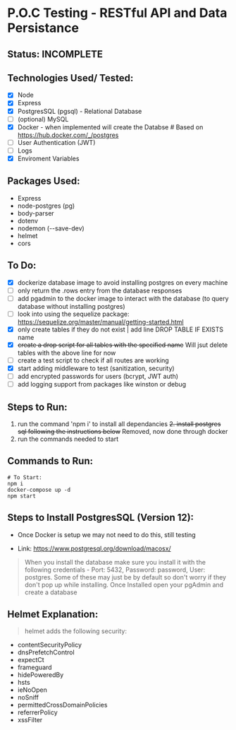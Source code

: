 # P.O.C Testing - RESTful API and Data Persistance

## Status: INCOMPLETE

## Technologies Used/ Tested:

- [x] Node
- [x] Express
- [x] PostgresSQL (pgsql) - Relational Database
- [ ] (optional) MySQL
- [x] Docker - when implemented will create the Databse # Based on https://hub.docker.com/_/postgres
- [ ] User Authentication (JWT)
- [ ] Logs
- [x] Enviroment Variables

## Packages Used:

- Express
- node-postgres (pg)
- body-parser
- dotenv
- nodemon (--save-dev)
- helmet
- cors

## To Do:

- [x] dockerize database image to avoid installing postgres on every machine
- [ ] only return the .rows entry from the database responses
- [ ] add pgadmin to the docker image to interact with the database (to query database without installing postgres)
- [ ] look into using the sequelize package: https://sequelize.org/master/manual/getting-started.html
- [x] only create tables if they do not exist | add line DROP TABLE IF EXISTS name
- [x] ~~create a drop script for all tables with the specified name~~ Will jsut delete tables with the above line for now
- [ ] create a test script to check if all routes are working
- [x] start adding middleware to test (sanitization, security)
- [ ] add encrypted passwords for users (bcrypt, JWT auth)
- [ ] add logging support from packages like winston or debug

## Steps to Run:

1. run the command 'npm i' to install all dependancies
   ~~2. install postgres sql following the instructions below~~ Removed, now done through docker
2. run the commands needed to start

## Commands to Run:

```shell
# To Start:
npm i
docker-compose up -d
npm start
```

## Steps to Install PostgresSQL (Version 12):

- Once Docker is setup we may not need to do this, still testing

- Link: https://www.postgresql.org/download/macosx/

> When you install the database make sure you install it with the following credentials - Port: 5432, Password: password, User: postgres. Some of these may just be by default so don't worry if they don't pop up while installing.
> Once Installed open your pgAdmin and create a database

## Helmet Explanation:

> helmet adds the following security:

- contentSecurityPolicy
- dnsPrefetchControl
- expectCt
- frameguard
- hidePoweredBy
- hsts
- ieNoOpen
- noSniff
- permittedCrossDomainPolicies
- referrerPolicy
- xssFilter
